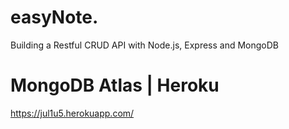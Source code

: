 
# easyNote.

Building a Restful CRUD API with Node.js, Express and MongoDB
# MongoDB Atlas | Heroku
https://jul1u5.herokuapp.com/
